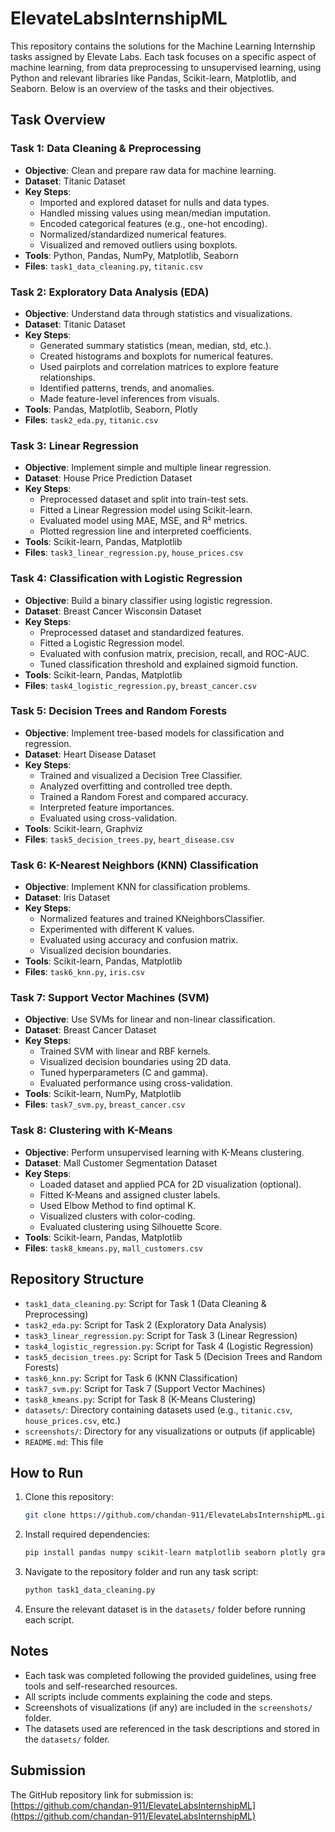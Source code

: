 # ElevateLabsInternshipML

This repository contains the solutions for the Machine Learning Internship tasks assigned by Elevate Labs. Each task focuses on a specific aspect of machine learning, from data preprocessing to unsupervised learning, using Python and relevant libraries like Pandas, Scikit-learn, Matplotlib, and Seaborn. Below is an overview of the tasks and their objectives.

## Task Overview

### Task 1: Data Cleaning & Preprocessing
- **Objective**: Clean and prepare raw data for machine learning.
- **Dataset**: Titanic Dataset
- **Key Steps**:
  - Imported and explored dataset for nulls and data types.
  - Handled missing values using mean/median imputation.
  - Encoded categorical features (e.g., one-hot encoding).
  - Normalized/standardized numerical features.
  - Visualized and removed outliers using boxplots.
- **Tools**: Python, Pandas, NumPy, Matplotlib, Seaborn
- **Files**: `task1_data_cleaning.py`, `titanic.csv`

### Task 2: Exploratory Data Analysis (EDA)
- **Objective**: Understand data through statistics and visualizations.
- **Dataset**: Titanic Dataset
- **Key Steps**:
  - Generated summary statistics (mean, median, std, etc.).
  - Created histograms and boxplots for numerical features.
  - Used pairplots and correlation matrices to explore feature relationships.
  - Identified patterns, trends, and anomalies.
  - Made feature-level inferences from visuals.
- **Tools**: Pandas, Matplotlib, Seaborn, Plotly
- **Files**: `task2_eda.py`, `titanic.csv`

### Task 3: Linear Regression
- **Objective**: Implement simple and multiple linear regression.
- **Dataset**: House Price Prediction Dataset
- **Key Steps**:
  - Preprocessed dataset and split into train-test sets.
  - Fitted a Linear Regression model using Scikit-learn.
  - Evaluated model using MAE, MSE, and R² metrics.
  - Plotted regression line and interpreted coefficients.
- **Tools**: Scikit-learn, Pandas, Matplotlib
- **Files**: `task3_linear_regression.py`, `house_prices.csv`

### Task 4: Classification with Logistic Regression
- **Objective**: Build a binary classifier using logistic regression.
- **Dataset**: Breast Cancer Wisconsin Dataset
- **Key Steps**:
  - Preprocessed dataset and standardized features.
  - Fitted a Logistic Regression model.
  - Evaluated with confusion matrix, precision, recall, and ROC-AUC.
  - Tuned classification threshold and explained sigmoid function.
- **Tools**: Scikit-learn, Pandas, Matplotlib
- **Files**: `task4_logistic_regression.py`, `breast_cancer.csv`

### Task 5: Decision Trees and Random Forests
- **Objective**: Implement tree-based models for classification and regression.
- **Dataset**: Heart Disease Dataset
- **Key Steps**:
  - Trained and visualized a Decision Tree Classifier.
  - Analyzed overfitting and controlled tree depth.
  - Trained a Random Forest and compared accuracy.
  - Interpreted feature importances.
  - Evaluated using cross-validation.
- **Tools**: Scikit-learn, Graphviz
- **Files**: `task5_decision_trees.py`, `heart_disease.csv`

### Task 6: K-Nearest Neighbors (KNN) Classification
- **Objective**: Implement KNN for classification problems.
- **Dataset**: Iris Dataset
- **Key Steps**:
  - Normalized features and trained KNeighborsClassifier.
  - Experimented with different K values.
  - Evaluated using accuracy and confusion matrix.
  - Visualized decision boundaries.
- **Tools**: Scikit-learn, Pandas, Matplotlib
- **Files**: `task6_knn.py`, `iris.csv`

### Task 7: Support Vector Machines (SVM)
- **Objective**: Use SVMs for linear and non-linear classification.
- **Dataset**: Breast Cancer Dataset
- **Key Steps**:
  - Trained SVM with linear and RBF kernels.
  - Visualized decision boundaries using 2D data.
  - Tuned hyperparameters (C and gamma).
  - Evaluated performance using cross-validation.
- **Tools**: Scikit-learn, NumPy, Matplotlib
- **Files**: `task7_svm.py`, `breast_cancer.csv`

### Task 8: Clustering with K-Means
- **Objective**: Perform unsupervised learning with K-Means clustering.
- **Dataset**: Mall Customer Segmentation Dataset
- **Key Steps**:
  - Loaded dataset and applied PCA for 2D visualization (optional).
  - Fitted K-Means and assigned cluster labels.
  - Used Elbow Method to find optimal K.
  - Visualized clusters with color-coding.
  - Evaluated clustering using Silhouette Score.
- **Tools**: Scikit-learn, Pandas, Matplotlib
- **Files**: `task8_kmeans.py`, `mall_customers.csv`

## Repository Structure
- `task1_data_cleaning.py`: Script for Task 1 (Data Cleaning & Preprocessing)
- `task2_eda.py`: Script for Task 2 (Exploratory Data Analysis)
- `task3_linear_regression.py`: Script for Task 3 (Linear Regression)
- `task4_logistic_regression.py`: Script for Task 4 (Logistic Regression)
- `task5_decision_trees.py`: Script for Task 5 (Decision Trees and Random Forests)
- `task6_knn.py`: Script for Task 6 (KNN Classification)
- `task7_svm.py`: Script for Task 7 (Support Vector Machines)
- `task8_kmeans.py`: Script for Task 8 (K-Means Clustering)
- `datasets/`: Directory containing datasets used (e.g., `titanic.csv`, `house_prices.csv`, etc.)
- `screenshots/`: Directory for any visualizations or outputs (if applicable)
- `README.md`: This file

## How to Run
1. Clone this repository:
   ```bash
   git clone https://github.com/chandan-911/ElevateLabsInternshipML.git
   ```
2. Install required dependencies:
   ```bash
   pip install pandas numpy scikit-learn matplotlib seaborn plotly graphviz
   ```
3. Navigate to the repository folder and run any task script:
   ```bash
   python task1_data_cleaning.py
   ```
4. Ensure the relevant dataset is in the `datasets/` folder before running each script.

## Notes
- Each task was completed following the provided guidelines, using free tools and self-researched resources.
- All scripts include comments explaining the code and steps.
- Screenshots of visualizations (if any) are included in the `screenshots/` folder.
- The datasets used are referenced in the task descriptions and stored in the `datasets/` folder.

## Submission
The GitHub repository link for submission is:  
[https://github.com/chandan-911/ElevateLabsInternshipML](https://github.com/chandan-911/ElevateLabsInternshipML)